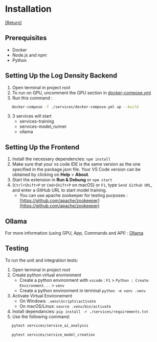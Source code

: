 <!-- markdownlint-disable MD029 -->

# Installation

[[Return]](README.md)

## Prerequisites

- Docker
- Node.js and npm
- Python

## Setting Up the Log Density Backend

1. Open terminal in project root
2. To run on GPU, uncomment the GPU section in [docker-compose.yml](../services/docker-compose.yml)
3. Run this command :

```bash
   docker-compose -f ./services/docker-compose.yml up --build
```

3. 3 services will start
   - services-training
   - services-model_runner
   - ollama

## Setting Up the Frontend

1. Install the necessary dependencies: `npm install`
2. Make sure that your vs code IDE is the same version as the one specified in the package.json file. Your VS Code version can be obtained by clicking on **Help** > **About**.
3. Start the extension in **Run & Debung** or `npm start`
4. (`Ctrl+Shift+P` or `Cmd+Shift+P` on macOS) or `F1`, type `Send Github URL`, and enter a GitHub URL to start model training.
   - You can use apache zookeeper for testing purposes : [https://github.com/apache/zookeeper](https://github.com/apache/zookeeper)

## Ollama

For more information (using GPU, App, Commands and API) : [Ollama](log-assistant-tool/OLLAMA.md)

## Testing

To run the unit and integration tests:

1. Open terminal in project root
2. Create python virtual environment
   - Create a python environment with `vscode` : `F1` > `Python : Create Environment...` > `venv`
   - Create a python environment in terminal `python -m venv .venv`
3. Activate Virtual Environement
   - On Windows: `.venv\Scripts\activate`
   - On macOS/Linux: `source .venv/bin/activate`
4. Install dependancies: `pip install -r ./services/requirements.txt`
5. Use the following command:

```bash
   pytest services/service_ai_analysis
   
   pytest services/service_model_creation
```
